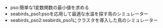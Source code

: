 - pso:簡単な1変数関数の最小値を求める
- seabirds_pso1:psoを応用して最適な水温を探す鳥のシミュレーター
- seabirds_pso2:seabirds_pso1にクラスタを導入した鳥のシミュレーター
